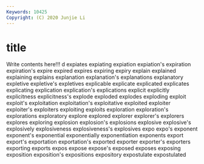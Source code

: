 ```yaml
---
Keywords: 10425
Copyright: (C) 2020 Junjie Li
---
```


# title

Write contents here!!!
d 
expiates 
expiating
expiation 
expiation's 
expiration 
expiration's 
expire 
expired 
expires 
expiring 
expiry 
explain
explained 
explaining 
explains 
explanation 
explanation's 
explanations 
explanatory 
expletive 
expletive's 
expletives
explicable 
explicate 
explicated 
explicates 
explicating 
explication 
explication's 
explications 
explicit 
explicitly
explicitness 
explicitness's 
explode 
exploded 
explodes 
exploding 
exploit 
exploit's 
exploitation 
exploitation's
exploitative 
exploited 
exploiter 
exploiter's 
exploiters 
exploiting 
exploits 
exploration 
exploration's 
explorations
exploratory 
explore 
explored 
explorer 
explorer's 
explorers 
explores 
exploring 
explosion 
explosion's
explosions 
explosive 
explosive's 
explosively 
explosiveness 
explosiveness's 
explosives 
expo 
expo's 
exponent
exponent's 
exponential 
exponentially 
exponentiation 
exponents 
export 
export's 
exportation 
exportation's 
exported
exporter 
exporter's 
exporters 
exporting 
exports 
expos 
expose 
expose's 
exposed 
exposes
exposing 
exposition 
exposition's 
expositions 
expository 
expostulate 
expostulated 
